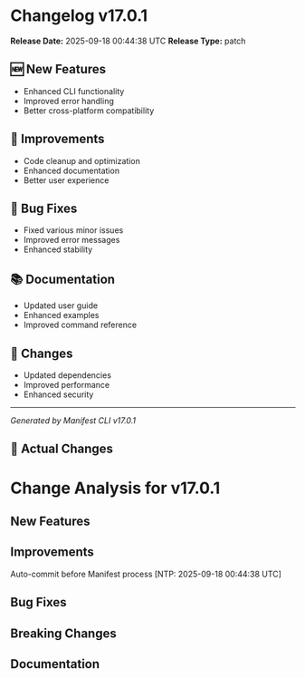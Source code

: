 # Changelog v17.0.1

**Release Date:** 2025-09-18 00:44:38 UTC
**Release Type:** patch

## 🆕 New Features

- Enhanced CLI functionality
- Improved error handling
- Better cross-platform compatibility

## 🔧 Improvements

- Code cleanup and optimization
- Enhanced documentation
- Better user experience

## 🐛 Bug Fixes

- Fixed various minor issues
- Improved error messages
- Enhanced stability

## 📚 Documentation

- Updated user guide
- Enhanced examples
- Improved command reference

## 🔄 Changes

- Updated dependencies
- Improved performance
- Enhanced security

---
*Generated by Manifest CLI v17.0.1*

## 🔧 Actual Changes

# Change Analysis for v17.0.1

## New Features


## Improvements
Auto-commit before Manifest process [NTP: 2025-09-18 00:44:38 UTC]

## Bug Fixes


## Breaking Changes


## Documentation

